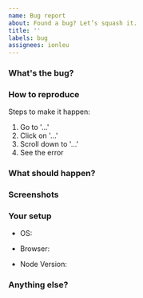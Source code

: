 ```yaml
---
name: Bug report
about: Found a bug? Let’s squash it.
title: ''
labels: bug
assignees: ionleu
---
```


### What's the bug?

<!-- Describe the issue in simple terms. What’s broken? -->

### How to reproduce

Steps to make it happen:

1. Go to '...'
2. Click on '...'
3. Scroll down to '...'
4. See the error

### What should happen?

<!-- What were you expecting instead? -->

### Screenshots

<!-- If it helps, drop a screenshot here. -->

### Your setup

- OS:
<!-- [e.g. Mac, Windows, Linux] -->
- Browser:
<!-- [e.g. Chrome, Firefox] -->
- Node Version:
<!-- [e.g. 18.19.1] -->

### Anything else?

<!-- Any extra details or context? Let us know. -->
